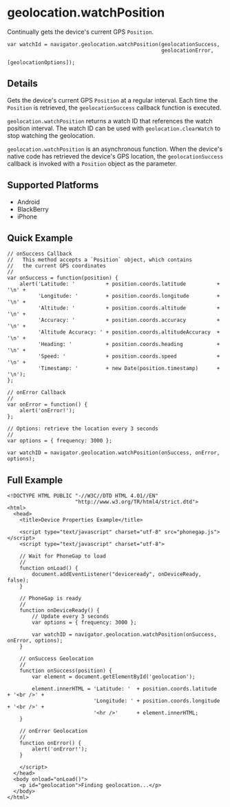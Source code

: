 geolocation.watchPosition
=========================

Continually gets the device's current GPS `Position`.

    var watchId = navigator.geolocation.watchPosition(geolocationSuccess,
                                                      geolocationError,
                                                      [geolocationOptions]);

Details
-------

Gets the device's current GPS `Position` at a regular interval. Each time the `Position` is retrieved, the `geolocationSuccess` callback function is executed.

`geolocation.watchPosition` returns a watch ID that references the watch position interval. The watch ID can be used with `geolocation.clearWatch` to stop watching the geolocation.

`geolocation.watchPosition` is an asynchronous function. When the device's native code has retrieved the device's GPS location, the `geolocationSuccess` callback is invoked with a `Position` object as the parameter.

Supported Platforms
-------------------

- Android
- BlackBerry
- iPhone

Quick Example
-------------

    // onSuccess Callback
    //   This method accepts a `Position` object, which contains
    //   the current GPS coordinates
    //
    var onSuccess = function(position) {
        alert('Latitude: '  		+ position.coords.latitude      	+ '\n' +
              'Longitude: ' 		+ position.coords.longitude     	+ '\n' +
              'Altitude: '  		+ position.coords.altitude      	+ '\n' +
              'Accuracy: '  		+ position.coords.accuracy      	+ '\n' +
              'Altitude Accuracy: '	+ position.coords.altitudeAccuracy	+ '\n' +
              'Heading: '   		+ position.coords.heading       	+ '\n' +
              'Speed: '     		+ position.coords.speed         	+ '\n' +
              'Timestamp: ' 		+ new Date(position.timestamp)  	+ '\n');
    };

    // onError Callback
    //
    var onError = function() {
        alert('onError!');
    };
    
    // Options: retrieve the location every 3 seconds
    //
    var options = { frequency: 3000 };

    var watchID = navigator.geolocation.watchPosition(onSuccess, onError, options);

Full Example
------------

    <!DOCTYPE HTML PUBLIC "-//W3C//DTD HTML 4.01//EN"
                          "http://www.w3.org/TR/html4/strict.dtd">
    <html>
      <head>
        <title>Device Properties Example</title>

        <script type="text/javascript" charset="utf-8" src="phonegap.js"></script>
        <script type="text/javascript" charset="utf-8">

        // Wait for PhoneGap to load
        //
        function onLoad() {
            document.addEventListener("deviceready", onDeviceReady, false);
        }

        // PhoneGap is ready
        //
        function onDeviceReady() {
            // Update every 3 seconds
            var options = { frequency: 3000 };
        
            var watchID = navigator.geolocation.watchPosition(onSuccess, onError, options);
        }
    
        // onSuccess Geolocation
        //
        function onSuccess(position) {
            var element = document.getElementById('geolocation');
        
            element.innerHTML = 'Latitude: '  + position.coords.latitude      + '<br />' +
                                'Longitude: ' + position.coords.longitude     + '<br />' +
                                '<hr />'      + element.innerHTML;
        }
    
        // onError Geolocation
        //
        function onError() {
            alert('onError!');
        }

        </script>
      </head>
      <body onload="onLoad()">
        <p id="geolocation">Finding geolocation...</p>
      </body>
    </html>
